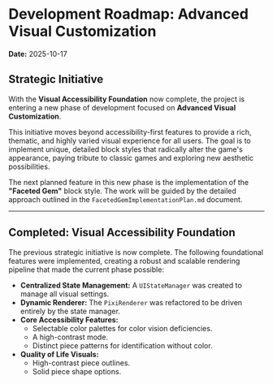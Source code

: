 # Development Roadmap: Advanced Visual Customization

**Date:** 2025-10-17

## Strategic Initiative

With the **Visual Accessibility Foundation** now complete, the project is entering a new phase of development focused on **Advanced Visual Customization**.

This initiative moves beyond accessibility-first features to provide a rich, thematic, and highly varied visual experience for all users. The goal is to implement unique, detailed block styles that radically alter the game's appearance, paying tribute to classic games and exploring new aesthetic possibilities.

The next planned feature in this new phase is the implementation of the **"Faceted Gem"** block style. The work will be guided by the detailed approach outlined in the `FacetedGemImplementationPlan.md` document.

---

## Completed: Visual Accessibility Foundation

The previous strategic initiative is now complete. The following foundational features were implemented, creating a robust and scalable rendering pipeline that made the current phase possible:

*   **Centralized State Management:** A `UIStateManager` was created to manage all visual settings.
*   **Dynamic Renderer:** The `PixiRenderer` was refactored to be driven entirely by the state manager.
*   **Core Accessibility Features:**
    *   Selectable color palettes for color vision deficiencies.
    *   A high-contrast mode.
    *   Distinct piece patterns for identification without color.
*   **Quality of Life Visuals:**
    *   High-contrast piece outlines.
    *   Solid piece shape options.

